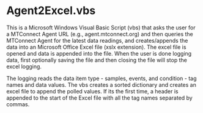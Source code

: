 Agent2Excel.vbs
===============

This is a Microsoft Windows Visual Basic Script (vbs) that asks the user for 
a MTConnect Agent URL (e.g., agent.mtconnect.org) and then queries the MTConnect
Agent for the latest data readings, and creates/appends the data into an Microsoft Office
Excel file  (xslx extension). The excel file is opened and data is appended into the file. 
When the user is done logging data, first optionally saving the file and then closing the file will
stop the excel logging.


The logging reads the data item type -  samples, events, and condition -  tag names and data values. 
The vbs creates a sorted dictionary and creates an excel file to append the polled values. 
If its the first time, a header is appended to the start of the Excel file with all the tag names separated
by commas.
